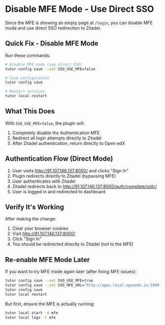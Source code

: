 # Disable MFE Mode - Use Direct SSO

Since the MFE is showing an empty page at `/login`, you can disable MFE mode and use direct SSO redirection to Zitadel.

## Quick Fix - Disable MFE Mode

Run these commands:

```bash
# Disable MFE mode (use direct SSO)
tutor config save --set SSO_USE_MFE=false

# Save configuration
tutor config save

# Restart services
tutor local restart
```

## What This Does

With `SSO_USE_MFE=false`, the plugin will:
1. Completely disable the Authentication MFE
2. Redirect all login attempts directly to Zitadel
3. After Zitadel authentication, return directly to Open edX

## Authentication Flow (Direct Mode)

1. User visits http://91.107.146.137:8000/ and clicks "Sign In"
2. Plugin redirects directly to Zitadel (bypassing MFE)
3. User authenticates with Zitadel
4. Zitadel redirects back to http://91.107.146.137:8000/auth/complete/oidc/
5. User is logged in and redirected to dashboard

## Verify It's Working

After making the change:

1. Clear your browser cookies
2. Visit http://91.107.146.137:8000/
3. Click "Sign In"
4. You should be redirected directly to Zitadel (not to the MFE)

## Re-enable MFE Mode Later

If you want to try MFE mode again later (after fixing MFE issues):

```bash
tutor config save --set SSO_USE_MFE=true
tutor config save --set SSO_MFE_URL="http://apps.local.openedx.io:1999"
tutor config save
tutor local restart
```

But first, ensure the MFE is actually running:
```bash
tutor local start -d mfe
tutor local logs -f mfe
```